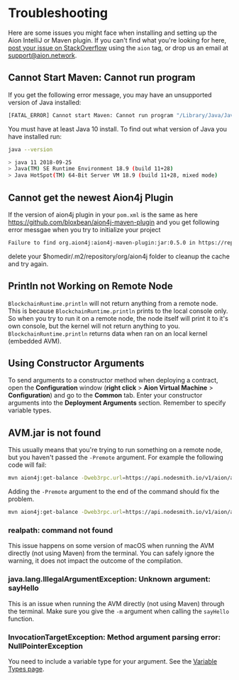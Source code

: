 # Troubleshooting

Here are some issues you might face when installing and setting up the Aion IntelliJ or Maven plugin. If you can't find what you're looking for here, [post your issue on StackOverflow](https://stackoverflow.com/search?q=aion) using the `aion` tag, or drop us an email at [support@aion.network](mailto:support@aion.network).

## Cannot Start Maven: Cannot run program

If you get the following error message, you may have an unsupported version of Java installed:

```bash
[FATAL_ERROR] Cannot start Maven: Cannot run program "/Library/Java/JavaVirtualMachines/1.6.0.jdk/Contents/Home/bin/java" (in directory "/private/var/folders/78/srvycpg54732ptgzj7qcvqh00000gn/T/archetypetmp"): error=2, No such file or directory
```

You must have at least Java 10 install. To find out what version of Java you have installed run:

```bash
java --version

> java 11 2018-09-25
> Java(TM) SE Runtime Environment 18.9 (build 11+28)
> Java HotSpot(TM) 64-Bit Server VM 18.9 (build 11+28, mixed mode)
```

## Cannot get the newest Aion4j Plugin

If the version of aion4j plugin in your `pom.xml` is the same as here https://github.com/bloxbean/aion4j-maven-plugin and you get following error messgae when you try to initialize your project

```bash
Failure to find org.aion4j:aion4j-maven-plugin:jar:0.5.0 in https://repo.maven.apache.org/maven2
```

delete your $homedir/.m2/repository/org/aion4j folder to cleanup the cache and try again.

## Println not Working on Remote Node

`BlockchainRuntime.println` will not return anything from a remote node. This is because `BlockchainRuntime.println` prints to the local console only. So when you try to run it on a remote node, the node itself will print it to it's own console, but the kernel will not return anything to you. `BlockchainRuntime.println` returns data when ran on an local kernel (embedded AVM).

## Using Constructor Arguments

To send arguments to a constructor method when deploying a contract, open the **Configuration** window (**right click** > **Aion Virtual Machine** > **Configuration**) and go to the **Common** tab. Enter your constructor arguments into the **Deployment Arguments** section. Remember to specify variable types.

## AVM.jar is not found

This usually means that you're trying to run something on a remote node, but you haven't passed the `-Premote` argument. For example the following code will fail:

```bash
mvn aion4j:get-balance -Dweb3rpc.url=https://api.nodesmith.io/v1/aion/avmtestnet/jsonrpc?apiKey=AABBCCDDEEFF112233445566 -Daccount=0xaabbccddeeff112233445566a1b2c3d4e5f6
```

Adding the `-Premote` argument to the end of the command should fix the problem.

```bash
mvn aion4j:get-balance -Dweb3rpc.url=https://api.nodesmith.io/v1/aion/avmtestnet/jsonrpc?apiKey=AABBCCDDEEFF112233445566 -Daccount=0xaabbccddeeff112233445566a1b2c3d4e5f6 -Premote
```

### realpath: command not found

This issue happens on some version of macOS when running the AVM directly (not using Maven) from the terminal. You can safely ignore the warning, it does not impact the outcome of the compilation.

### java.lang.IllegalArgumentException: Unknown argument: sayHello

This is an issue when running the AVM directly (not using Maven) through the terminal. Make sure you give the `-m` argument when calling the `sayHello` function.

### InvocationTargetException: Method argument parsing error: NullPointerException

You need to include a variable type for your argument. See the [Variable Types page](/aion-virtual-machine/troubleshooting).
